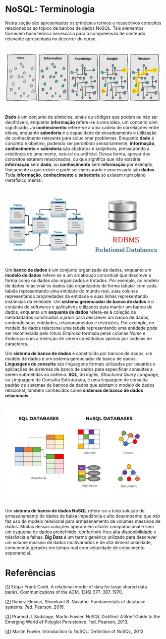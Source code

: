 # NoSQL: Terminologia

Nesta seção são apresentados os principais termos e respectivos conceitos relacionados ao tópico de bancos de dados NoSQL. Tais elementos fornecem base teórica necessária para a compreensão de conteúdo relevante apresentada no decorrer do curso.

<p align="center">
<img width="700" vspace="20" src="../images/Data2Wisdom.jpg">
</p>

**Dado** é um conjunto de símbolos, sinais ou códigos que podem ou não ser decifráveis, enquanto **informação** refere-se a uma ideia, um conceito com significado. Já **conhecimento** refere-se a uma cadeia de correlações entre ideias, enquanto **sabedoria** é a capacidade de encadeamento e utilização de conhecimento relevante para solucionar problemas. Enquanto **dado** é concreto e objetivo, podendo ser percebido sensorialmente, **informação**, **conhecimento** e **sabedoria** são abstratos e subjetivos, pressupondo a existência de uma mente, natural ou artificial. Dessa forma, apesar dos conceitos estarem relacionados, ou que significa que não existiria **informação** sem **dado**, ou **conhecimento** sem **informação** por exemplo, fisicamente o que existe e pode ser mensurado e processado são **dados**. Toda **informação**, **conhecimento** e **sabedoria** só existem num plano metafísico mental.

<p align="center">
<img width="700" vspace="20" src="../images/rdbs.jpg">
</p>

Um **banco de dados** é um conjunto organizado de dados, enquanto um **modelo de dados** refere-se a um arcabouço conceitual que descreve a forma como os dados são organizados e tratados. Por exemplo, no modelo de dados relacional os dados são organizados de forma tabular com cada tabela representando uma entidade do mundo real, suas colunas representando propriedades da entidade e suas linhas representando instâncias da entidade. Um **sistema gerenciador de banco de dados** é o conjunto de softwares e aplicativos utilizados para manter um banco de dados, enquanto um **esquema de dados** refere-se à coleção de metadadados construídos *a priori* para descrever um banco de dados, contendo seus entidades, relacionamentos e restrições. Por exemplo, no modelo de dados relacional uma tabela representando uma entidade  pode ser reconhecida pelo rótulo *Empresa* formada pelas colunas *Nome* e *Endereço* com a restrição de serem constituídas apenas por cadeias de caracteres.

Um **sistema de banco de dados** é constituído por bancos de dados, um modelo de dados e um sistema gerenciador de banco de dados. **Linguagens de consulta** são linguagens formais utilizadas por usuários e aplicações de sistemas de banco de dados para especificar consultas a serem submetidas ao sistema. **SQL**, do inglês, *Structured Query Language*, ou Linguagem de Consulta Estruturada, é uma linguagem de consulta padrão de sistemas de bancos de dados que adotam o modelo de dados relacional, também conhecidos como **sistemas de banco de dados relacionais**.

<p align="center">
<img width="700" vspace="20" src="../images/sql_nosql.png">
</p>

Um **sistema de banco de dados NoSQL** refere-se a toda solução de armazenamento de dados de baixa impedância e alto desempenho que não faz uso do modelo relacional para armazenamento de volumes massivos de dados. Muitas dessas soluções operam em *cluster* computacional e sem um esquema de dados predefinido, conferindo-lhes alta disponibilidade e tolerância a falhas. **Big Data** é um termo genérico utilizado para descrever um volume massivo de dados multivariados e de alta dimensionalidade, comumente gerados em tempo real com velocidade de crescimento exponencial.

# Refer&ecirc;ncias

<a name="Codd-1970-CACM"></a>\[[1][1]\] Edgar Frank Codd. A relational model of data for large shared data banks. Communications of the ACM. 13(6):377–387. 1970.

<a name="Elmasri-2016-BOOK"></a>\[[2][2]\] Ramez Elmasri, Shamkant B. Navathe. Fundamentals of database systems. 7ed. Pearson, 2016.

<a name="Sadalage-2013-BOOK"></a>\[[3][3]\] Pramod J. Sadalage, Martin Fowler. NoSQL Distilled: A Brief Guide to the Emerging World of Polyglot Persistence. 1ed. Pearson, 2013.

<a name="Fowler-2012-VIDEO"></a>\[[4][4]\] Martin Fowler. Introduction to NoSQL: Definition of NoSQL, 2012.

[1]: https://doi.org/10.1145%2F362384.362685
[2]: https://www.pearson.com/us/higher-education/program/Elmasri-Fundamentals-of-Database-Systems-7th-Edition/PGM189052.html
[3]: https://doi.org/10.5555/2381014
[4]: https://www.youtube.com/watch?v=qI_g07C_Q5I&t=471s

